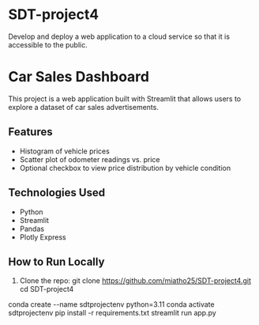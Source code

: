 # SDT-project4
Develop and deploy a web application to a cloud service so that it is accessible to the public.
# Car Sales Dashboard

This project is a web application built with Streamlit that allows users to explore a dataset of car sales advertisements.

## Features

- Histogram of vehicle prices
- Scatter plot of odometer readings vs. price
- Optional checkbox to view price distribution by vehicle condition

## Technologies Used

- Python
- Streamlit
- Pandas
- Plotly Express

## How to Run Locally

1. Clone the repo:
git clone https://github.com/miatho25/SDT-project4.git
cd SDT-project4

conda create --name sdtprojectenv python=3.11
conda activate sdtprojectenv
pip install -r requirements.txt
streamlit run app.py
